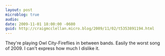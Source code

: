 ```yaml
---
layout: post
microblog: true
audio: 
date: 2009-11-01 18:00:00 -0600
guid: http://craigmcclellan.micro.blog/2009/11/02/t5353891194.html
---
```

They're playing Owl City-Fireflies in between bands. Easily the worst song of 2009.  I can't express how much I dislike it.
